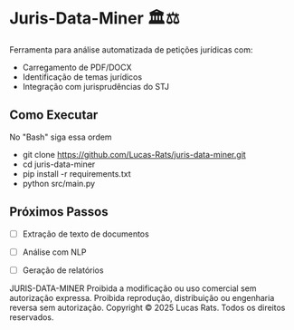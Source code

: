 # Juris-Data-Miner 🏛️⚖️

Ferramenta para análise automatizada de petições jurídicas com:
- Carregamento de PDF/DOCX
- Identificação de temas jurídicos
- Integração com jurisprudências do STJ

## Como Executar
No "Bash" siga essa ordem
- git clone https://github.com/Lucas-Rats/juris-data-miner.git
- cd juris-data-miner
- pip install -r requirements.txt
- python src/main.py

## Próximos Passos
- [ ] Extração de texto de documentos
- [ ] Análise com NLP
- [ ] Geração de relatórios


JURIS-DATA-MINER
Proibida a modificação ou uso comercial sem autorização expressa.
Proibida reprodução, distribuição ou engenharia reversa sem autorização.
Copyright © 2025 Lucas Rats. Todos os direitos reservados.